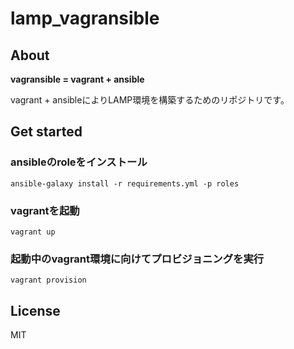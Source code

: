 # lamp_vagransible

## About
__vagransible = vagrant + ansible__

vagrant + ansibleによりLAMP環境を構築するためのリポジトリです。

## Get started
### ansibleのroleをインストール
`ansible-galaxy install -r requirements.yml -p roles`

### vagrantを起動
`vagrant up`

### 起動中のvagrant環境に向けてプロビジョニングを実行
`vagrant provision`

## License
MIT
